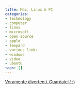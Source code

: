 ```yaml
---
title: Mac, Linux & PC
categories:
- technology
- computer
- linux
- microsoft
- open source
- apple
- leopard
- various links
- windows
- video
- ubuntu
tags: []
---
```

[Veramente divertenti. Guardateli! :)](http://www.usingmac.com/2007/11/16/mac-pc-and-linux-hit-youtube "http://www.usingmac.com/2007/11/16/mac-pc-and-linux-hit-youtube" )

